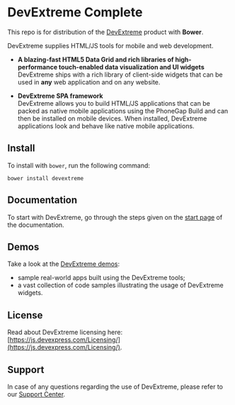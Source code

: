 # DevExtreme Complete

This repo is for distribution of the  [DevExtreme](https://js.devexpress.com/) product with **Bower**.

DevExtreme supplies HTML/JS tools for mobile and web development.

- **A blazing-fast HTML5 Data Grid and rich libraries of high-performance touch-enabled data visualization and UI widgets**  
DevExtreme ships with a rich library of client-side widgets that can be used in **any** web application and on any website.

- **DevExtreme SPA framework**  
DevExtreme allows you to build HTML/JS applications that can be packed as native mobile applications using the PhoneGap Build and can then be installed on mobile devices. When installed, DevExtreme applications look and behave like native mobile applications.


## Install

To install with `bower`, run the following command:

```shell
bower install devextreme
```

## Documentation

To start with DevExtreme, go through the steps given on the [start page](http://js.devexpress.com/Documentation/) of the documentation.

## Demos

Take a look at the [DevExtreme demos](http://js.devexpress.com/Demos/):
- sample real-world apps built using the DevExtreme tools;
- a vast collection of code samples illustrating the usage of DevExtreme widgets.

## License

Read about DevExtreme licensing here: [https://js.devexpress.com/Licensing/](https://js.devexpress.com/Licensing/).

## Support

In case of any questions regarding the use of DevExtreme, please refer to our [Support Center](https://www.devexpress.com/Support/Center).

